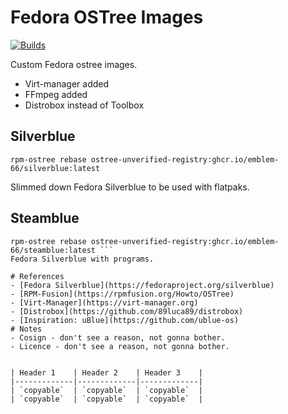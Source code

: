 # Fedora OSTree Images
[![Builds](https://github.com/Emblem-66/fedora-ostree/actions/workflows/build.yml/badge.svg)](https://github.com/Emblem-66/fedora-ostree/actions/workflows/build.yml)

Custom Fedora ostree images.
- Virt-manager added
- FFmpeg added
- Distrobox instead of Toolbox

## Silverblue 
``` shell
rpm-ostree rebase ostree-unverified-registry:ghcr.io/emblem-66/silverblue:latest
```
Slimmed down Fedora Silverblue to be used with flatpaks.

## Steamblue
``` shell
rpm-ostree rebase ostree-unverified-registry:ghcr.io/emblem-66/steamblue:latest ```
Fedora Silverblue with programs.

# References
- [Fedora Silverblue](https://fedoraproject.org/silverblue)
- [RPM-Fusion](https://rpmfusion.org/Howto/OSTree)
- [Virt-Manager](https://virt-manager.org)
- [Distrobox](https://github.com/89luca89/distrobox)
- [Inspiration: uBlue](https://github.com/ublue-os)
# Notes
- Cosign - don't see a reason, not gonna bother.
- Licence - don't see a reason, not gonna bother.


| Header 1    | Header 2    | Header 3    |
|-------------|-------------|-------------|
| `copyable`  | `copyable`  | `copyable`  |
| `copyable`  | `copyable`  | `copyable`  |
